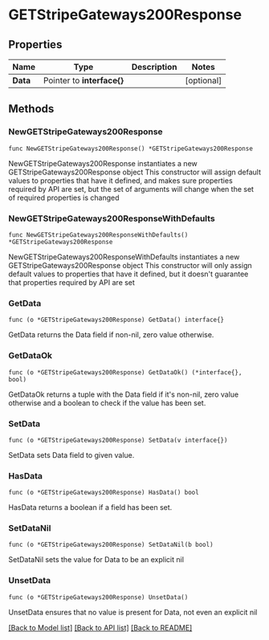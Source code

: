 # GETStripeGateways200Response

## Properties

Name | Type | Description | Notes
------------ | ------------- | ------------- | -------------
**Data** | Pointer to **interface{}** |  | [optional] 

## Methods

### NewGETStripeGateways200Response

`func NewGETStripeGateways200Response() *GETStripeGateways200Response`

NewGETStripeGateways200Response instantiates a new GETStripeGateways200Response object
This constructor will assign default values to properties that have it defined,
and makes sure properties required by API are set, but the set of arguments
will change when the set of required properties is changed

### NewGETStripeGateways200ResponseWithDefaults

`func NewGETStripeGateways200ResponseWithDefaults() *GETStripeGateways200Response`

NewGETStripeGateways200ResponseWithDefaults instantiates a new GETStripeGateways200Response object
This constructor will only assign default values to properties that have it defined,
but it doesn't guarantee that properties required by API are set

### GetData

`func (o *GETStripeGateways200Response) GetData() interface{}`

GetData returns the Data field if non-nil, zero value otherwise.

### GetDataOk

`func (o *GETStripeGateways200Response) GetDataOk() (*interface{}, bool)`

GetDataOk returns a tuple with the Data field if it's non-nil, zero value otherwise
and a boolean to check if the value has been set.

### SetData

`func (o *GETStripeGateways200Response) SetData(v interface{})`

SetData sets Data field to given value.

### HasData

`func (o *GETStripeGateways200Response) HasData() bool`

HasData returns a boolean if a field has been set.

### SetDataNil

`func (o *GETStripeGateways200Response) SetDataNil(b bool)`

 SetDataNil sets the value for Data to be an explicit nil

### UnsetData
`func (o *GETStripeGateways200Response) UnsetData()`

UnsetData ensures that no value is present for Data, not even an explicit nil

[[Back to Model list]](../README.md#documentation-for-models) [[Back to API list]](../README.md#documentation-for-api-endpoints) [[Back to README]](../README.md)


